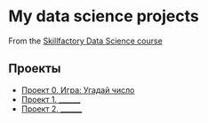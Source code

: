 # My data science projects
From the [Skillfactory Data Science course](https://skillfactory.ru/data-scientist)

## Проекты

* [Проект 0. Игра: Угадай число](https://github.com/justa1ejandro/sf_data_science/tree/main/project_0)
* [Проект 1. ______](____)
* [Проект 2. ______](____)
